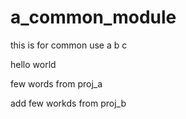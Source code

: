 # a_common_module

this is for common use
a
b
c

hello world

few words from proj_a

add few workds from proj_b
